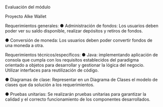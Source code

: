 Evaluación del módulo

Proyecto Alke Wallet

Requerimientos generales:
● Administración de fondos: Los usuarios deben poder ver su saldo
disponible, realizar depósitos y retiros de fondos.

● Conversión de moneda: Los usuarios deben poder convertir fondos
de una moneda a otra.

Requerimientos técnicos/específicos:
● Java: implementando aplicación de consola que cumpla con los
requisitos establecidos del paradigma orientado a objetos para
desarrollar y gestionar la lógica del negocio. Utilizar interfaces para
reutilización de código.

● Diagramas de clase: Representar en un Diagrama de Clases el
modelo de clases que da solución a los requerimientos.

● Pruebas unitarias: Se realizarán pruebas unitarias para garantizar la
calidad y el correcto funcionamiento de los componentes
desarrollados.
